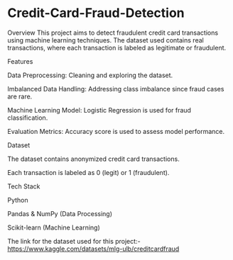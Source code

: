 # Credit-Card-Fraud-Detection
Overview
This project aims to detect fraudulent credit card transactions using machine learning techniques. The dataset used contains real transactions, where each transaction is labeled as legitimate or fraudulent.

Features

Data Preprocessing: Cleaning and exploring the dataset.

Imbalanced Data Handling: Addressing class imbalance since fraud cases are rare.

Machine Learning Model: Logistic Regression is used for fraud classification.

Evaluation Metrics: Accuracy score is used to assess model performance.

Dataset

The dataset contains anonymized credit card transactions.

Each transaction is labeled as 0 (legit) or 1 (fraudulent).

Tech Stack

Python

Pandas & NumPy (Data Processing)

Scikit-learn (Machine Learning)

The link for the dataset used for this project:-https://www.kaggle.com/datasets/mlg-ulb/creditcardfraud
